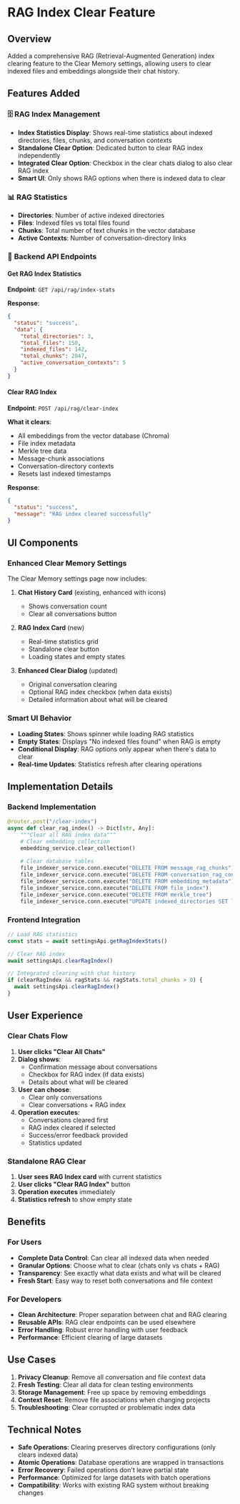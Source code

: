 # RAG Index Clear Feature

## Overview

Added a comprehensive RAG (Retrieval-Augmented Generation) index clearing feature to the Clear Memory settings, allowing users to clear indexed files and embeddings alongside their chat history.

## Features Added

### 🗄️ **RAG Index Management**
- **Index Statistics Display**: Shows real-time statistics about indexed directories, files, chunks, and conversation contexts
- **Standalone Clear Option**: Dedicated button to clear RAG index independently
- **Integrated Clear Option**: Checkbox in the clear chats dialog to also clear RAG index
- **Smart UI**: Only shows RAG options when there is indexed data to clear

### 📊 **RAG Statistics**
- **Directories**: Number of active indexed directories
- **Files**: Indexed files vs total files found
- **Chunks**: Total number of text chunks in the vector database
- **Active Contexts**: Number of conversation-directory links

### 🔧 **Backend API Endpoints**

#### Get RAG Index Statistics
**Endpoint**: `GET /api/rag/index-stats`

**Response**:
```json
{
  "status": "success",
  "data": {
    "total_directories": 3,
    "total_files": 150,
    "indexed_files": 142,
    "total_chunks": 2847,
    "active_conversation_contexts": 5
  }
}
```

#### Clear RAG Index
**Endpoint**: `POST /api/rag/clear-index`

**What it clears**:
- All embeddings from the vector database (Chroma)
- File index metadata
- Merkle tree data
- Message-chunk associations
- Conversation-directory contexts
- Resets last indexed timestamps

**Response**:
```json
{
  "status": "success",
  "message": "RAG index cleared successfully"
}
```

## UI Components

### Enhanced Clear Memory Settings

The Clear Memory settings page now includes:

1. **Chat History Card** (existing, enhanced with icons)
   - Shows conversation count
   - Clear all conversations button

2. **RAG Index Card** (new)
   - Real-time statistics grid
   - Standalone clear button
   - Loading states and empty states

3. **Enhanced Clear Dialog** (updated)
   - Original conversation clearing
   - Optional RAG index checkbox (when data exists)
   - Detailed information about what will be cleared

### Smart UI Behavior

- **Loading States**: Shows spinner while loading RAG statistics
- **Empty States**: Displays "No indexed files found" when RAG is empty
- **Conditional Display**: RAG options only appear when there's data to clear
- **Real-time Updates**: Statistics refresh after clearing operations

## Implementation Details

### Backend Implementation

```python
@router.post("/clear-index")
async def clear_rag_index() -> Dict[str, Any]:
    """Clear all RAG index data"""
    # Clear embedding collection
    embedding_service.clear_collection()
    
    # Clear database tables
    file_indexer_service.conn.execute("DELETE FROM message_rag_chunks")
    file_indexer_service.conn.execute("DELETE FROM conversation_rag_context")
    file_indexer_service.conn.execute("DELETE FROM embedding_metadata")
    file_indexer_service.conn.execute("DELETE FROM file_index")
    file_indexer_service.conn.execute("DELETE FROM merkle_tree")
    file_indexer_service.conn.execute("UPDATE indexed_directories SET last_indexed_at = NULL")
```

### Frontend Integration

```typescript
// Load RAG statistics
const stats = await settingsApi.getRagIndexStats()

// Clear RAG index
await settingsApi.clearRagIndex()

// Integrated clearing with chat history
if (clearRagIndex && ragStats && ragStats.total_chunks > 0) {
  await settingsApi.clearRagIndex()
}
```

## User Experience

### Clear Chats Flow

1. **User clicks "Clear All Chats"**
2. **Dialog shows**:
   - Confirmation message about conversations
   - Checkbox for RAG index (if data exists)
   - Details about what will be cleared
3. **User can choose**:
   - Clear only conversations
   - Clear conversations + RAG index
4. **Operation executes**:
   - Conversations cleared first
   - RAG index cleared if selected
   - Success/error feedback provided
   - Statistics updated

### Standalone RAG Clear

1. **User sees RAG Index card** with current statistics
2. **User clicks "Clear RAG Index"** button
3. **Operation executes** immediately
4. **Statistics refresh** to show empty state

## Benefits

### For Users
- **Complete Data Control**: Can clear all indexed data when needed
- **Granular Options**: Choose what to clear (chats only vs chats + RAG)
- **Transparency**: See exactly what data exists and what will be cleared
- **Fresh Start**: Easy way to reset both conversations and file context

### For Developers
- **Clean Architecture**: Proper separation between chat and RAG clearing
- **Reusable APIs**: RAG clear endpoints can be used elsewhere
- **Error Handling**: Robust error handling with user feedback
- **Performance**: Efficient clearing of large datasets

## Use Cases

1. **Privacy Cleanup**: Remove all conversation and file context data
2. **Fresh Testing**: Clear all data for clean testing environments
3. **Storage Management**: Free up space by removing embeddings
4. **Context Reset**: Remove file associations when changing projects
5. **Troubleshooting**: Clear corrupted or problematic index data

## Technical Notes

- **Safe Operations**: Clearing preserves directory configurations (only clears indexed data)
- **Atomic Operations**: Database operations are wrapped in transactions
- **Error Recovery**: Failed operations don't leave partial state
- **Performance**: Optimized for large datasets with batch operations
- **Compatibility**: Works with existing RAG system without breaking changes 